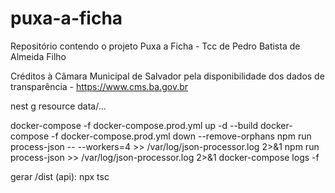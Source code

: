 # puxa-a-ficha
Repositório contendo o projeto Puxa a Ficha - Tcc de Pedro Batista de Almeida Filho

Créditos à Câmara Municipal de Salvador pela disponibilidade dos dados de transparência - https://www.cms.ba.gov.br

nest g resource data/...

docker-compose -f docker-compose.prod.yml up -d --build
docker-compose -f docker-compose.prod.yml down --remove-orphans
npm run process-json -- --workers=4 >> /var/log/json-processor.log 2>&1
npm run process-json >> /var/log/json-processor.log 2>&1
docker-compose logs -f

gerar /dist (api):
npx tsc

